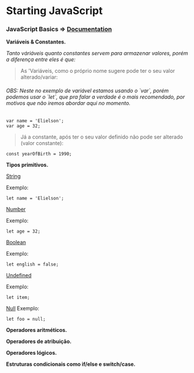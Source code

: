 # Starting JavaScript

### JavaScript Basics => [Documentation](https://developer.mozilla.org/en-US/docs/Learn/Getting_started_with_the_web/JavaScript_basics)

**Variáveis & Constantes.**

*Tanto váriáveis quanto constantes servem para armazenar valores, porém a diferença entre eles é que:*


>As 'Variáveis, como o próprio nome sugere pode ter o seu valor alterado/variar:
>
<h6><em> OBS: Neste no exemplo de variável estamos usando o `var`, porém podemos usar o `let`, que pra falar a verdade 
é o mais recomendado, por motivos que não iremos abordar aqui no momento. </em></h6>

```
var name = 'Elielson';
var age = 32;
```

>Já a constante, após ter o seu valor definido não pode ser alterado (valor constante):
```
const yearOfBirth = 1990; 
```

**Tipos primitivos.**

[String](https://developer.mozilla.org/en-US/docs/Web/JavaScript/Reference/Global_Objects/String)

Exemplo:
```
let name = 'Elielson';
```

[Number](https://developer.mozilla.org/en-US/docs/Web/JavaScript/Reference/Global_Objects/Number)

Exemplo:
```
let age = 32;
```

[Boolean](https://developer.mozilla.org/en-US/docs/Web/JavaScript/Reference/Global_Objects/Boolean)

Exemplo:
```
let english = false;
```
[Undefined](https://developer.mozilla.org/en-US/docs/Web/JavaScript/Reference/Global_Objects/Undefined)

Exemplo:
```
let item;
```


[Null](https://developer.mozilla.org/en-US/docs/Web/JavaScript/Reference/Global_Objects/Null)
Exemplo:
```
let foo = null;
```


**Operadores aritméticos.**

**Operadores de atribuição.**

**Operadores lógicos.**

**Estruturas condicionais como if/else e switch/case.**
